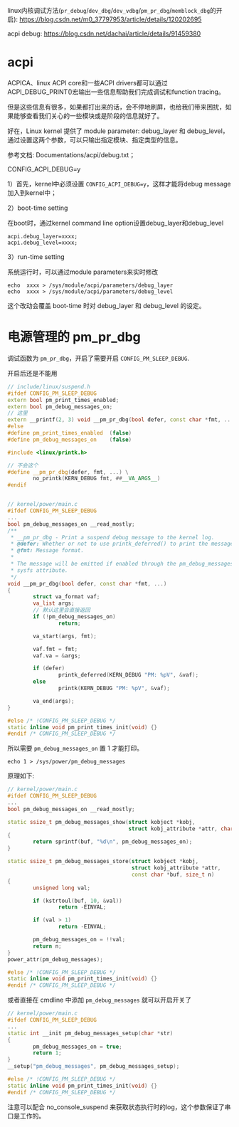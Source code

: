 

linux内核调试方法(`pr_debug`/`dev_dbg`/`dev_vdbg`/`pm_pr_dbg`/`memblock_dbg`的开启): https://blog.csdn.net/m0_37797953/article/details/120202695

acpi debug: https://blog.csdn.net/dachai/article/details/91459380

# acpi

ACPICA、linux ACPI core和一些ACPI drivers都可以通过ACPI_DEBUG_PRINT()宏输出一些信息帮助我们完成调试和function tracing。

但是这些信息有很多，如果都打出来的话，会不停地刷屏，也给我们带来困扰，如果能够查看我们关心的一些模块或是阶段的信息就好了。

好在，Linux kernel 提供了 module parameter: debug_layer 和 debug_level，通过设置这两个参数，可以只输出指定模块、指定类型的信息。

参考文档: Documentations/acpi/debug.txt；




CONFIG_ACPI_DEBUG=y

1）首先，kernel中必须设置 `CONFIG_ACPI_DEBUG=y`，这样才能将debug message加入到kernel中；

2）boot-time setting

在boot时，通过kernel command line option设置debug_layer和debug_level

```
acpi.debug_layer=xxxx;
acpi.debug_level=xxxx;
```

3）run-time setting

系统运行时，可以通过module parameters来实时修改

```
echo  xxxx > /sys/module/acpi/parameters/debug_layer
echo  xxxx > /sys/module/acpi/parameters/debug_level
```

这个改动会覆盖 boot-time 时对 debug_layer 和 debug_level 的设定。


# 电源管理的 pm_pr_dbg

调试函数为 `pm_pr_dbg`，开启了需要开启 `CONFIG_PM_SLEEP_DEBUG`.

开启后还是不能用

```cpp
// include/linux/suspend.h
#ifdef CONFIG_PM_SLEEP_DEBUG
extern bool pm_print_times_enabled;
extern bool pm_debug_messages_on;
// 这里
extern __printf(2, 3) void __pm_pr_dbg(bool defer, const char *fmt, ...);
#else
#define pm_print_times_enabled  (false)
#define pm_debug_messages_on    (false)

#include <linux/printk.h>

// 不会这个
#define __pm_pr_dbg(defer, fmt, ...) \
        no_printk(KERN_DEBUG fmt, ##__VA_ARGS__)
#endif


// kernel/power/main.c
#ifdef CONFIG_PM_SLEEP_DEBUG
...
bool pm_debug_messages_on __read_mostly;
/**
 * __pm_pr_dbg - Print a suspend debug message to the kernel log.
 * @defer: Whether or not to use printk_deferred() to print the message.
 * @fmt: Message format.
 *
 * The message will be emitted if enabled through the pm_debug_messages
 * sysfs attribute.
 */
void __pm_pr_dbg(bool defer, const char *fmt, ...)
{
        struct va_format vaf;
        va_list args;
        // 默认这里会直接返回
        if (!pm_debug_messages_on)
                return;

        va_start(args, fmt);

        vaf.fmt = fmt;
        vaf.va = &args;

        if (defer)
                printk_deferred(KERN_DEBUG "PM: %pV", &vaf);
        else
                printk(KERN_DEBUG "PM: %pV", &vaf);

        va_end(args);
}

#else /* !CONFIG_PM_SLEEP_DEBUG */
static inline void pm_print_times_init(void) {}
#endif /* CONFIG_PM_SLEEP_DEBUG */
```

所以需要 `pm_debug_messages_on` 置 1 才能打印。

```
echo 1 > /sys/power/pm_debug_messages
```

原理如下:

```cpp
// kernel/power/main.c
#ifdef CONFIG_PM_SLEEP_DEBUG
...
bool pm_debug_messages_on __read_mostly;

static ssize_t pm_debug_messages_show(struct kobject *kobj,
                                      struct kobj_attribute *attr, char *buf)
{
        return sprintf(buf, "%d\n", pm_debug_messages_on);
}

static ssize_t pm_debug_messages_store(struct kobject *kobj,
                                       struct kobj_attribute *attr,
                                       const char *buf, size_t n)
{
        unsigned long val;

        if (kstrtoul(buf, 10, &val))
                return -EINVAL;

        if (val > 1)
                return -EINVAL;

        pm_debug_messages_on = !!val;
        return n;
}
power_attr(pm_debug_messages);

#else /* !CONFIG_PM_SLEEP_DEBUG */
static inline void pm_print_times_init(void) {}
#endif /* CONFIG_PM_SLEEP_DEBUG */
```

或者直接在 cmdline 中添加 `pm_debug_messages` 就可以开启开关了

```cpp
// kernel/power/main.c
#ifdef CONFIG_PM_SLEEP_DEBUG
...
static int __init pm_debug_messages_setup(char *str)
{
        pm_debug_messages_on = true;
        return 1;
}
__setup("pm_debug_messages", pm_debug_messages_setup);

#else /* !CONFIG_PM_SLEEP_DEBUG */
static inline void pm_print_times_init(void) {}
#endif /* CONFIG_PM_SLEEP_DEBUG */
```

注意可以配合 no_console_suspend 来获取状态执行时的log，这个参数保证了串口是工作的。